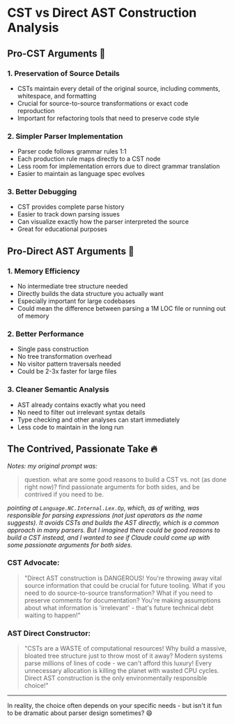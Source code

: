 # CST vs Direct AST Construction Analysis

## Pro-CST Arguments 🌳

### 1. Preservation of Source Details
- CSTs maintain every detail of the original source, including comments, whitespace, and formatting
- Crucial for source-to-source transformations or exact code reproduction
- Important for refactoring tools that need to preserve code style

### 2. Simpler Parser Implementation
- Parser code follows grammar rules 1:1
- Each production rule maps directly to a CST node
- Less room for implementation errors due to direct grammar translation
- Easier to maintain as language spec evolves

### 3. Better Debugging
- CST provides complete parse history
- Easier to track down parsing issues
- Can visualize exactly how the parser interpreted the source
- Great for educational purposes

## Pro-Direct AST Arguments 🚀

### 1. Memory Efficiency
- No intermediate tree structure needed
- Directly builds the data structure you actually want
- Especially important for large codebases
- Could mean the difference between parsing a 1M LOC file or running out of memory

### 2. Better Performance
- Single pass construction
- No tree transformation overhead
- No visitor pattern traversals needed
- Could be 2-3x faster for large files

### 3. Cleaner Semantic Analysis
- AST already contains exactly what you need
- No need to filter out irrelevant syntax details
- Type checking and other analyses can start immediately
- Less code to maintain in the long run

## The Contrived, Passionate Take 🔥

*Notes: my original prompt was:*

> question. what are some good reasons to build a CST vs. not (as done right now)? find passionate arguments for both sides, and be contrived if you need to be.

*pointing at `Language.NC.Internal.Lex.Op`, which, as of writing, was responsible for parsing expressions (not just operators as the name suggests). It avoids CSTs and builds the AST directly, which is a common approach in many parsers. But I imagined there could be good reasons to build a CST instead, and I wanted to see if Claude could come up with some passionate arguments for both sides.*

### CST Advocate:
> "Direct AST construction is DANGEROUS! You're throwing away vital source information that could be crucial for future tooling. What if you need to do source-to-source transformation? What if you need to preserve comments for documentation? You're making assumptions about what information is 'irrelevant' - that's future technical debt waiting to happen!"

### AST Direct Constructor:
> "CSTs are a WASTE of computational resources! Why build a massive, bloated tree structure just to throw most of it away? Modern systems parse millions of lines of code - we can't afford this luxury! Every unnecessary allocation is killing the planet with wasted CPU cycles. Direct AST construction is the only environmentally responsible choice!"

---

In reality, the choice often depends on your specific needs - but isn't it fun to be dramatic about parser design sometimes? 😄